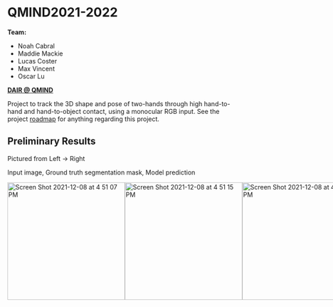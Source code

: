 # QMIND2021-2022

**Team:**
- Noah Cabral
- Maddie Mackie
- Lucas Coster 
- Max Vincent 
- Oscar Lu


**<a style="text-align:left" href="https://qmind.ca/#Research">
DAIR @ QMIND
</a>**

Project to track the 3D shape and pose of two-hands through high hand-to-hand and hand-to-object contact, using a monocular RGB input.
See the project <a href="/TODO.md">roadmap</a> for anything regarding this project.

## Preliminary Results

Pictured from Left -> Right

Input image, Ground truth segmentation mask, Model prediction


<div style="display:flex; flex-direction:row;">


<img width="264" alt="Screen Shot 2021-12-08 at 4 51 07 PM" src="https://user-images.githubusercontent.com/38915815/145290279-1e4a2250-e7be-48fc-b3dc-30ecf2a63d03.png">
<img width="264" alt="Screen Shot 2021-12-08 at 4 51 15 PM" src="https://user-images.githubusercontent.com/38915815/145290290-48eac1cf-21da-481c-bd0d-6c582623b976.png">
<img width="264" alt="Screen Shot 2021-12-08 at 4 51 33 PM" src="https://user-images.githubusercontent.com/38915815/145290292-f546ce0f-7178-49d0-9504-8d227f0ebacc.png">

  </div>
